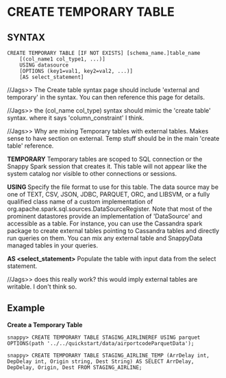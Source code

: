 # CREATE TEMPORARY TABLE

## SYNTAX

```
CREATE TEMPORARY TABLE [IF NOT EXISTS] [schema_name.]table_name
    [(col_name1 col_type1, ...)]
    USING datasource
    [OPTIONS (key1=val1, key2=val2, ...)]
    [AS select_statement]
```
//Jags>> The Create table syntax page should include 'external and temporary' in the syntax. You can then reference this page for details.

//Jags>> the (col_name col_type) syntax should mimic the 'create table' syntax. where it says 'column_constraint' I think. 

//Jags>> Why are mixing Temporary tables with external tables. Makes sense to have section on external. Temp stuff should be in the main 'create table' reference.

**TEMPORARY**
Temporary tables are scoped to SQL connection or the Snappy Spark session that creates it. This table will not appear like the system catalog nor visible to other connections or sessions. 

**USING <data source>**
Specify the file format to use for this table. The data source may be one of TEXT, CSV, JSON, JDBC, PARQUET, ORC, and LIBSVM, or a fully qualified class name of a custom implementation of org.apache.spark.sql.sources.DataSourceRegister. Note that most of the prominent datastores provide an implementation of 'DataSource' and accessible as a table. For instance, you can use the Cassandra spark package to create external tables pointing to Cassandra tables and directly run queries on them. You can mix any external table and SnappyData managed tables in your queries. 

**AS <select_statement>**
Populate the table with input data from the select statement. 

//Jags>> does this really work? this would imply external tables are writable. I don't think so. 

## Example 

**Create a Temporary Table**

```
snappy> CREATE TEMPORARY TABLE STAGING_AIRLINEREF USING parquet OPTIONS(path '../../quickstart/data/airportcodeParquetData');

snappy> CREATE TEMPORARY TABLE STAGING_AIRLINE_TEMP (ArrDelay int, DepDelay int, Origin string, Dest String) AS SELECT ArrDelay, DepDelay, Origin, Dest FROM STAGING_AIRLINE;
```
